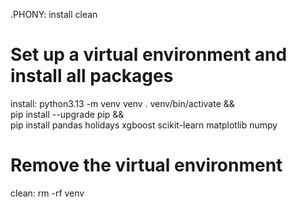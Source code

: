 .PHONY: install clean

# Set up a virtual environment and install all packages
install:
	python3.13 -m venv venv
	. venv/bin/activate && \
	pip install --upgrade pip && \
	pip install pandas holidays xgboost scikit-learn matplotlib numpy

# Remove the virtual environment
clean:
	rm -rf venv
